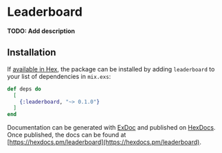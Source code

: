 # Leaderboard

**TODO: Add description**

## Installation

If [available in Hex](https://hex.pm/docs/publish), the package can be installed
by adding `leaderboard` to your list of dependencies in `mix.exs`:

```elixir
def deps do
  [
    {:leaderboard, "~> 0.1.0"}
  ]
end
```

Documentation can be generated with [ExDoc](https://github.com/elixir-lang/ex_doc)
and published on [HexDocs](https://hexdocs.pm). Once published, the docs can
be found at [https://hexdocs.pm/leaderboard](https://hexdocs.pm/leaderboard).

